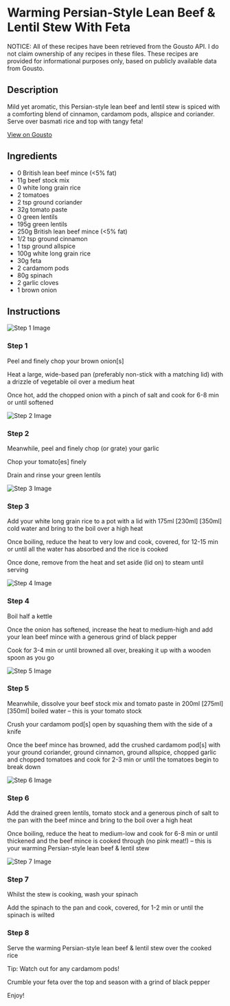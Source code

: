 # Warming Persian-Style Lean Beef & Lentil Stew With Feta

NOTICE: All of these recipes have been retrieved from the Gousto API. I do not claim ownership of any recipes in these files. These recipes are provided for informational purposes only, based on publicly available data from Gousto.

## Description

Mild yet aromatic, this Persian-style lean beef and lentil stew is spiced with a comforting blend of cinnamon, cardamom pods, allspice and coriander. Serve over basmati rice and top with tangy feta!

[View on Gousto](https://www.gousto.co.uk/recipes/cookbook/warming-persian-style-lean-beef-lentil-stew-with-feta)

## Ingredients

- 0 British lean beef mince (<5% fat)
- 11g beef stock mix
- 0 white long grain rice
- 2 tomatoes
- 2 tsp ground coriander
- 32g tomato paste
- 0 green lentils
- 195g green lentils
- 250g British lean beef mince (<5% fat)
- 1/2 tsp ground cinnamon
- 1 tsp ground allspice
- 100g white long grain rice
- 30g feta
- 2 cardamom pods
- 80g spinach
- 2 garlic cloves
- 1 brown onion

## Instructions

![Step 1 Image](https://production-media.gousto.co.uk/cms/recipe-step-image/step-1-1706630961432-x200.jpg)

### Step 1

Peel and finely chop your brown onion[s]

Heat a large, wide-based pan (preferably non-stick with a matching lid) with a drizzle of vegetable oil over a medium heat

Once hot, add the chopped onion with a pinch of salt and cook for 6-8 min or until softened

![Step 2 Image](https://production-media.gousto.co.uk/cms/recipe-step-image/step-2-1706630966039-x200.jpg)

### Step 2

Meanwhile, peel and finely chop (or grate) your garlic

Chop your tomato[es] finely

Drain and rinse your green lentils

![Step 3 Image](https://production-media.gousto.co.uk/cms/recipe-step-image/step-3-1706630970913-x200.jpg)

### Step 3

Add your white long grain rice to a pot with a lid with 175ml<span class="text-purple"> [230ml] </span><span class="text-danger">[350ml]</span> cold water and bring to the boil over a high heat

Once boiling, reduce the heat to very low and cook, covered, for 12-15 min or until all the water has absorbed and the rice is cooked

Once done, remove from the heat and set aside (lid on) to steam until serving

![Step 4 Image](https://production-media.gousto.co.uk/cms/recipe-step-image/step-4-1706630975919-x200.jpg)

### Step 4

Boil half a kettle

Once the onion has softened, increase the heat to medium-high and add your lean beef mince with a generous grind of black pepper

Cook for 3-4 min or until browned all over, breaking it up with a wooden spoon as you go

![Step 5 Image](https://production-media.gousto.co.uk/cms/recipe-step-image/step-5-1706630981050-x200.jpg)

### Step 5

Meanwhile, dissolve your beef stock mix and tomato paste in 200ml <span class="text-purple">[275ml]</span> <span class="text-danger">[350ml]</span> boiled water – this is your tomato stock

Crush your cardamom pod[s] open by squashing them with the side of a knife

Once the beef mince has browned, add the crushed cardamom pod[s] with your ground coriander, ground cinnamon, ground allspice, chopped garlic and chopped tomatoes and cook for 2-3 min or until the tomatoes begin to break down

![Step 6 Image](https://production-media.gousto.co.uk/cms/recipe-step-image/step-6-1706630984825-x200.jpg)

### Step 6

Add the drained green lentils, tomato stock and a generous pinch of salt  to the pan with the beef mince and bring to the boil over a high heat

Once boiling, reduce the heat to medium-low and cook for 6-8 min or until thickened and the beef mince is cooked through (no pink meat!) – this is your warming Persian-style lean beef & lentil stew

![Step 7 Image](https://production-media.gousto.co.uk/cms/recipe-step-image/Step-7-1706630988549-x200.jpg)

### Step 7

Whilst the stew is cooking, wash your spinach

Add the spinach to the pan and cook, covered, for 1-2 min or until the spinach is wilted

### Step 8

Serve the warming Persian-style lean beef & lentil stew over the cooked rice

Tip: Watch out for any cardamom pods!

Crumble your feta over the top and season with a grind of black pepper

Enjoy!

